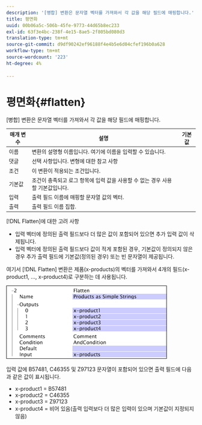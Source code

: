 ```yaml
---
description: '[병합] 변환은 문자열 벡터를 가져와서 각 값을 해당 필드에 매핑합니다.'
title: 평면화
uuid: 00b06a5c-506b-45fe-9773-44d65b8ec233
exl-id: 63f3e4bc-238f-4e15-8ae5-2f805bd080d3
translation-type: tm+mt
source-git-commit: d9df90242ef96188f4e4b5e6d04cfef196b0a628
workflow-type: tm+mt
source-wordcount: '223'
ht-degree: 4%

---
```


# 평면화{#flatten}

[병합] 변환은 문자열 벡터를 가져와서 각 값을 해당 필드에 매핑합니다.

| 매개 변수 | 설명 | 기본값 |
|---|---|---|
| 이름 | 변환의 설명형 이름입니다. 여기에 이름을 입력할 수 있습니다. |  |
| 댓글 | 선택 사항입니다. 변형에 대한 참고 사항 |  |
| 조건 | 이 변환이 적용되는 조건입니다. |  |
| 기본값 | 조건이 충족되고 로그 항목에 입력 값을 사용할 수 없는 경우 사용할 기본값입니다. |  |
| 입력 | 출력 필드 이름에 매핑할 문자열 값의 벡터. |  |
| 출력 | 출력 필드 이름 집합. |  |

[!DNL Flatten]에 대한 고려 사항

* 입력 벡터에 정의된 출력 필드보다 더 많은 값이 포함되어 있으면 추가 입력 값이 삭제됩니다.
* 입력 벡터에 정의된 출력 필드보다 값이 적게 포함된 경우, 기본값이 정의되지 않은 경우 추가 출력 필드에 기본값(정의된 경우) 또는 빈 문자열이 제공됩니다.

여기서 [!DNL Flatten] 변환은 제품(x-products)의 벡터를 가져와서 4개의 필드(x-product1, ..., x-product4)로 구분하는 데 사용됩니다.

![](assets/cfg_TransformationType_Flatten.png)

입력 값에 B57481, C46355 및 Z97123 문자열이 포함되어 있으면 출력 필드에 다음과 같은 값이 표시됩니다.

* x-product1 = B57481
* x-product2 = C46355
* x-product3 = Z97123
* x-product4 = 비어 있음(출력 입력보다 더 많은 입력이 있으며 기본값이 지정되지 않음)
